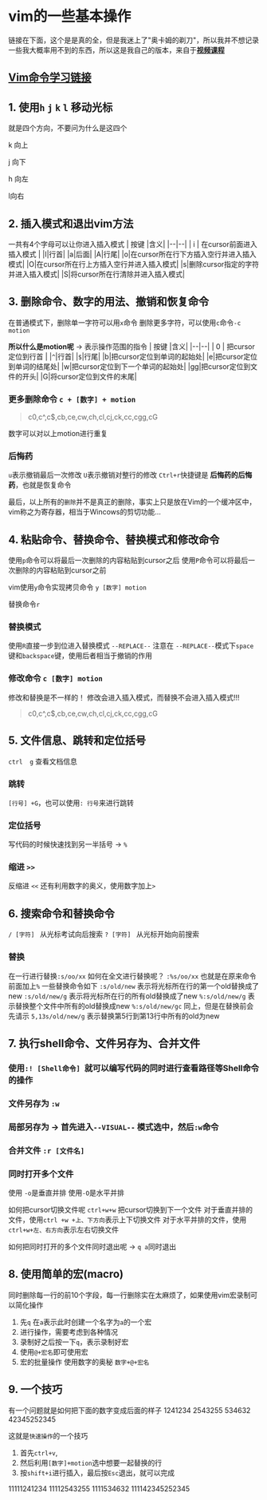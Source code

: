 # vim的一些基本操作

链接在下面，这个是是真的全，但是我迷上了"奥卡姆的剃刀"，所以我并不想记录一些我大概率用不到的东西，所以这是我自己的版本，来自于[**视频课程**](https://www.bilibili.com/viceo/BV13s411876J?from=search&seic=5909098029875893112&spm_ic_from=333.337.0.0)

## [ Vim命令学习链接](http://www.cnblogs.com/jiqingwu/archive/2012/06/14/vim_notes.html#ic59)




## 1. 使用`h` `j` `k` `l` 移动光标

就是四个方向，不要问为什么是这四个

k 向上

j 向下

h 向左

l向右

## 2. 插入模式和退出vim方法

一共有4个字母可以让你进入插入模式
| 按键 |含义|
|--|--|
| i | 在cursor前面进入插入模式 |
|I|行首|
|a|后面|
|A|行尾|
|o|在cursor所在行下方插入空行并进入插入模式|
|O|在cursor所在行上方插入空行并进入插入模式|
|s|删除cursor指定的字符并进入插入模式|
|S|将cursor所在行清除并进入插入模式|


## 3. 删除命令、数字的用法、撤销和恢复命令
在普通模式下，删除单一字符可以用`x`命令
删除更多字符，可以使用`c`命令`-c motion`

**所以什么是motion呢**  -> 表示操作范围的指令
| 按键 |含义|
|--|--|
| 0 | 把cursor定位到行首 |
|`^`|行首|
|`$`|行尾|
|b|把cursor定位到单词的起始处|
|e|把cursor定位到单词的结尾处|
|w|把cursor定位到下一个单词的起始处|
|gg|把cursor定位到文件的开头|
|G|将cursor定位到文件的末尾|

### 更多删除命令  `c + [数字] + motion`
> c0,c^,c$,cb,ce,cw,ch,cl,cj,ck,cc,cgg,cG


数字可以对以上motion进行重复

### 后悔药
`u`表示撤销最后一次修改
`U`表示撤销对整行的修改
`Ctrl+r`快捷键是 **后悔药的后悔药**，也就是恢复命令


最后，以上所有的`删除`并不是真正的删除，事实上只是放在Vim的一个缓冲区中，vim称之为寄存器，相当于Wincows的剪切功能...

## 4. 粘贴命令、替换命令、替换模式和修改命令

使用`p`命令可以将最后一次删除的内容粘贴到cursor之后
使用`P`命令可以将最后一次删除的内容粘贴到cursor之前

vim使用`y`命令实现拷贝命令  `y [数字] motion`

替换命令`r`

### 替换模式
使用`R`直接一步到位进入替换模式 `--REPLACE--`
注意在 `--REPLACE--`模式下`space`键和`backspace`键，使用后者相当于撤销的作用

### 修改命令 `c [数字] motion`
修改和替换是不一样的！
修改会进入插入模式，而替换不会进入插入模式!!!
> c0,c^,c$,cb,ce,cw,ch,cl,cj,ck,cc,cgg,cG

## 5. 文件信息、跳转和定位括号

`ctrl  g` 查看文档信息

### 跳转 
`[行号] +G`，也可以使用`: 行号`来进行跳转

### 定位括号 
写代码的时候快速找到另一半括号 -> `%`

### 缩进 `>>`
反缩进 `<<`
还有利用数字的奥义，使用数字加上`>`


## 6. 搜索命令和替换命令
`/ [字符] ` 从光标考试向后搜索
`? [字符] ` 从光标开始向前搜索

### 替换
在一行进行替换`:s/oo/xx`
如何在全文进行替换呢？ `:%s/oo/xx` 也就是在原来命令前面加上`%`
一些替换命令如下
`:s/old/new`  表示将光标所在行的第一个old替换成了new
`:s/old/new/g`  表示将光标所在行的所有old替换成了new
`%:s/old/new/g`  表示替换整个文件中所有的old替换成new
`%:s/old/new/gc`  同上，但是在替换前会先请示
`5,13s/old/new/g`  表示替换第5行到第13行中所有的old为new

## 7. 执行shell命令、文件另存为、合并文件

### 使用`:! [Shell命令] `就可以编写代码的同时进行查看路径等Shell命令的操作

### 文件另存为 `:w`

### 局部另存为 -> 首先进入`--VISUAL--` 模式选中，然后`:w`命令

### 合并文件 `:r [文件名] `

### 同时打开多个文件 
使用 `-o`是垂直并排
使用`-O`是水平并排

如何把cursor切换文件呢
`ctrl+w+w` 把cursor切换到下一个文件
对于垂直并排的文件，使用`ctrl +w +上、下方向`表示上下切换文件
对于水平并排的文件，使用`ctrl+w+左、右方向`表示左右切换文件

如何把同时打开的多个文件同时退出呢 -> `q a`同时退出


## 8. 使用简单的宏(macro)

同时删除每一行的前10个字段，每一行删除实在太麻烦了，如果使用vim宏录制可以简化操作

1. 先`q` 在`a`表示此时创建一个名字为`a`的一个宏
2. 进行操作，需要考虑到各种情况
3. 录制好之后按一下`q`，表示录制好宏
4. 使用`@+宏名`即可使用宏
5. 宏的批量操作 使用数字的奥秘 `数字+@+宏名`

## 9. 一个技巧

有一个问题就是如何把下面的数字变成后面的样子
1241234
2543255
534632
42345252345

这就是`快速操作`的一个技巧
1. 首先`ctrl+v`,
2. 然后利用`[数字]+motion`选中想要一起替换的行
3. 按`shift+i`进行插入，最后按`Esc`退出，就可以完成


11111241234
11112543255
1111534632
111142345252345


